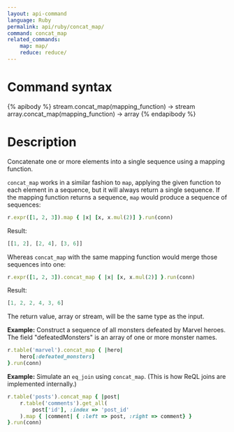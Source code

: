 ```yaml
---
layout: api-command
language: Ruby
permalink: api/ruby/concat_map/
command: concat_map
related_commands:
    map: map/
    reduce: reduce/
---
```


# Command syntax #

{% apibody %}
stream.concat_map(mapping_function) &rarr; stream
array.concat_map(mapping_function) &rarr; array
{% endapibody %}

# Description #

Concatenate one or more elements into a single sequence using a mapping function.

`concat_map` works in a similar fashion to `map`, applying the given function to each element in a sequence, but it will always return a single sequence. If the mapping function returns a sequence, `map` would produce a sequence of sequences:

```rb
r.expr([1, 2, 3]).map { |x| [x, x.mul(2)] }.run(conn)
```

Result:

```js
[[1, 2], [2, 4], [3, 6]]
```

Whereas `concat_map` with the same mapping function would merge those sequences into one:

```rb
r.expr([1, 2, 3]).concat_map { |x| [x, x.mul(2)] }.run(conn)
```

Result:

```js
[1, 2, 2, 4, 3, 6]
```

The return value, array or stream, will be the same type as the input.

__Example:__ Construct a sequence of all monsters defeated by Marvel heroes. The field "defeatedMonsters" is an array of one or more monster names.

```rb
r.table('marvel').concat_map { |hero|
    hero[:defeated_monsters]
}.run(conn)
```

__Example:__ Simulate an `eq_join` using `concat_map`. (This is how ReQL joins are implemented internally.)

```rb
r.table('posts').concat_map { |post|
    r.table('comments').get_all(
        post['id'], :index => 'post_id'
    ).map { |comment| { :left => post, :right => comment} }
}.run(conn)
```